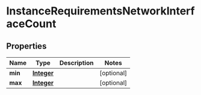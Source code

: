 

# InstanceRequirementsNetworkInterfaceCount


## Properties

| Name | Type | Description | Notes |
|------------ | ------------- | ------------- | -------------|
|**min** | [**Integer**](Integer.md) |  |  [optional] |
|**max** | [**Integer**](Integer.md) |  |  [optional] |



